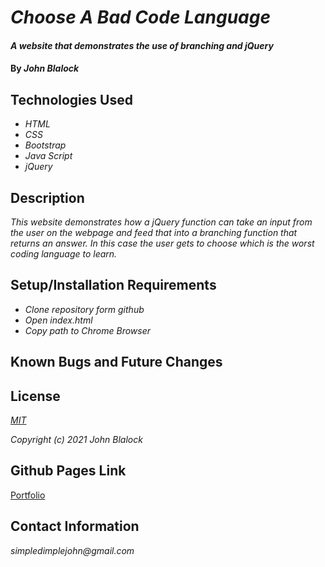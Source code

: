 # _Choose A Bad Code Language_

#### _A website that demonstrates the use of branching and jQuery_

#### By _**John Blalock**_

## Technologies Used

* _HTML_
* _CSS_
* _Bootstrap_
* _Java Script_
* _jQuery_

## Description

_This website demonstrates how a jQuery function can take an input from the user on the webpage and feed that into a branching function that returns an answer.  In this case the user gets to choose which is the worst coding language to learn._

## Setup/Installation Requirements

* _Clone repository form github_
* _Open index.html_
* _Copy path to Chrome Browser_


## Known Bugs and Future Changes



## License

_[MIT](https://opensource.org/licenses/MIT)_

_Copyright (c) 2021 John Blalock_

## Github Pages Link

[Portfolio](https://simpledimplejohn.github.io/LanguageSuggester)

## Contact Information

_simpledimplejohn@gmail.com_